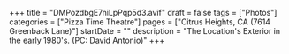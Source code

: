 +++
title = "DMPozdbgE7niLpPqp5d3.avif"
draft = false
tags = ["Photos"]
categories = ["Pizza Time Theatre"]
pages = ["Citrus Heights, CA (7614 Greenback Lane)"]
startDate = ""
description = "The Location's Exterior in the early 1980's. (PC: David Antonio)"
+++
